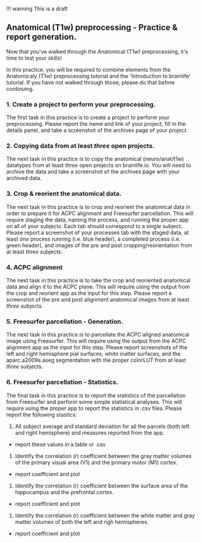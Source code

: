 !!! warning
    This is a draft

## Anatomical (T1w) preprocessing - Practice & report generation.

Now that you've walked through the Anatomical (T1w) preprocessing, it's time to test your skills!

In this practice, you will be required to combine elements from the Anatomicaly (T1w) preprocessing tutorial and the 'Introduction to brainlife' tutorial. If you have not walked through those, please do that before continuing.

### 1. Create a project to perform your preprocessing.

The first task in this practice is to create a project to perform your preprocessing. Please report the name and link of your project, fill in the details panel, and take a screenshot of the archives page of your project.

### 2. Copying data from at least *three* open projects.

The next task in this practice is to copy the anatomical (neuro/anat/t1w) datatypes from at least *three* open projects on brainlife.io. You will need to archive the data and take a screenshot of the archives page with your archived data.

### 3. Crop & reorient the anatomical data.

The next task in this practice is to crop and reorient the anatomical data in order to prepare it for ACPC alignment and Freesurfer parcellation. This will require staging the data, naming the process, and running the proper app on all of your subjects. Each tab should correspond to a single subject. Please report a screenshot of your processes tab with the staged data, at least *one* process running (i.e. blue header), a completed process (i.e. green header), and images of the pre and post cropping/reorientation from at least *three* subjects.

### 4. ACPC alignment

The next task in this practice is to take the crop and reoriented anatomical data and align it to the ACPC plane. This will require using the output from the crop and reorient app as the input for this step. Please report a screenshot of the pre and post alignment anatomical images from at least *three* subjects.

### 5. Freesurfer parcellation - Generation.

The next task in this practice is to parcellate the ACPC aligned anatomical image using Freesurfer. This will require using the output from the ACPC alignment app as the input for this step. Please report screenshots of the left and right hemisphere pial surfaces, white matter surfaces, and the aparc.a2009s.aseg segmentation with the proper colorLUT from at least *three* subjects.

### 6. Freesurfer parcellation - Statistics.

The final task in this practice is to report the statistics of the parcellation from Freesurfer and perform some simple statistical analyses. This will require using the proper app to report the statistics in .csv files. Please report the following stastics:

 1. All subject average and standard deviation for all the parcels (both left and right hemisphere) and measures reported from the app.
  * report these values in a table or .csv
 1. Identify the correlation (r) coefficient between the gray matter volumes of the primary visual area (V1) and the primary motor (M1) cortex.
  * report coefficient and plot
 1. Identify the correlation (r) coefficient between the surface area of the hippocampus and the prefrontal cortex.
  * report coefficient and plot
 1. Identify the correlation (r) coefficient between the white matter and gray matter volumes of both the left and righ hemispheres.
  * report coefficient and plot
